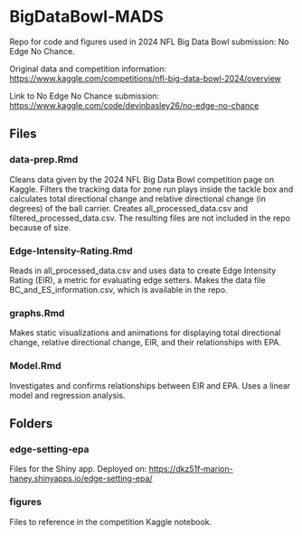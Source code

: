 # BigDataBowl-MADS

Repo for code and figures used in 2024 NFL Big Data Bowl submission: No Edge No Chance.

Original data and competition information: https://www.kaggle.com/competitions/nfl-big-data-bowl-2024/overview

Link to No Edge No Chance submission: https://www.kaggle.com/code/devinbasley26/no-edge-no-chance

## Files

### data-prep.Rmd
Cleans data given by the 2024 NFL Big Data Bowl competition page on Kaggle. Filters the tracking data for zone run plays inside the tackle box and calculates total directional change and relative directional change (in degrees) of the ball carrier. Creates all_processed_data.csv and filtered_processed_data.csv. The resulting files are not included in the repo because of size.

### Edge-Intensity-Rating.Rmd
Reads in all_processed_data.csv and uses data to create Edge Intensity Rating (EIR), a metric for evaluating edge setters. Makes the data file BC_and_ES_information.csv, which is available in the repo.

### graphs.Rmd
Makes static visualizations and animations for displaying total directional change, relative directional change, EIR, and their relationships with EPA.

### Model.Rmd
Investigates and confirms relationships between EIR and EPA. Uses a linear model and regression analysis.

## Folders

### edge-setting-epa
Files for the Shiny app. Deployed on: https://dkz51f-marion-haney.shinyapps.io/edge-setting-epa/ 

### figures
Files to reference in the competition Kaggle notebook.

